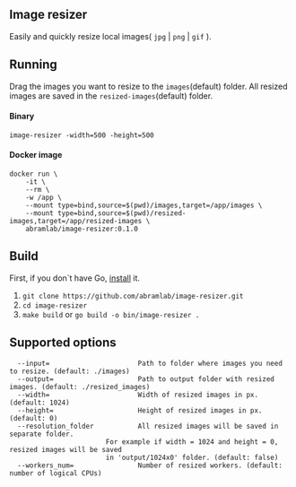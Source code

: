 ## Image resizer

Easily and quickly resize local images( `jpg` | `png` | `gif` ).

## Running

Drag the images you want to resize to the `images`(default) folder.
All resized images are saved in the `resized-images`(default) folder.

#### Binary
```
image-resizer -width=500 -height=500
```

#### Docker image

```
docker run \
    -it \
    --rm \
    -w /app \
    --mount type=bind,source=$(pwd)/images,target=/app/images \
    --mount type=bind,source=$(pwd)/resized-images,target=/app/resized-images \
    abramlab/image-resizer:0.1.0
```

## Build

First, if you don`t have Go, [install](https://golang.org/doc/install#install) it.

1. `git clone https://github.com/abramlab/image-resizer.git`
2. `cd image-resizer`
3. `make build` or `go build -o bin/image-resizer .`

## Supported options

```
  --input=                      Path to folder where images you need to resize. (default: ./images)
  --output=                     Path to output folder with resized images. (default: ./resized_images)
  --width=                      Width of resized images in px. (default: 1024)
  --height=                     Height of resized images in px. (default: 0)
  --resolution_folder           All resized images will be saved in separate folder.
		                For example if width = 1024 and height = 0, resized images will be saved 
		                in 'output/1024x0' folder. (default: false)
  --workers_num=                Number of resized workers. (default: number of logical CPUs)
```